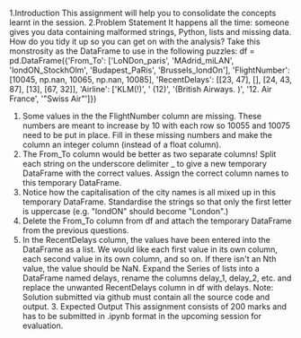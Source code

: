 1.Introduction 
This assignment will help you to consolidate the concepts learnt in the session. 2.Problem Statement 
It happens all the time: someone gives you data containing malformed strings,  Python, lists and missing data. How do you tidy it up so you can get on with the  analysis? 
Take this monstrosity as the DataFrame to use in the following puzzles: 
df = pd.DataFrame({'From_To': ['LoNDon_paris', 'MAdrid_miLAN',  
'londON_StockhOlm', 
'Budapest_PaRis', 'Brussels_londOn'], 
'FlightNumber': [10045, np.nan, 10065, np.nan, 10085], 
'RecentDelays': [[23, 47], [], [24, 43, 87], [13], [67, 32]], 
'Airline': ['KLM(!)', '<Air France> (12)', '(British Airways. )', 
'12. Air France', '"Swiss Air"']}) 
1. Some values in the the FlightNumber column are missing. These numbers are  meant to increase by 10 with each row so 10055 and 10075 need to be put in  place. Fill in these missing numbers and make the column an integer column  (instead of a float column). 
2. The From_To column would be better as two separate columns! Split each  string on the underscore delimiter _ to give a new temporary DataFrame with  the correct values. Assign the correct column names to this temporary  DataFrame. 
3. Notice how the capitalisation of the city names is all mixed up in this  temporary DataFrame. Standardise the strings so that only the first letter is  uppercase (e.g. "londON" should become "London".) 
4. Delete the From_To column from df and attach the temporary DataFrame  from the previous questions. 
5. In the RecentDelays column, the values have been entered into the  DataFrame as a list. We would like each first value in its own column, each 
second value in its own column, and so on. If there isn't an Nth value, the value  should be NaN. 
Expand the Series of lists into a DataFrame named delays, rename the columns  delay_1, delay_2, etc. and replace the unwanted RecentDelays column in df  with delays. 
Note: Solution submitted via github must contain all the source code and output. 3. Expected Output 
This assignment consists of 200 marks and has to be submitted in .ipynb format in  the upcoming session for evaluation.

